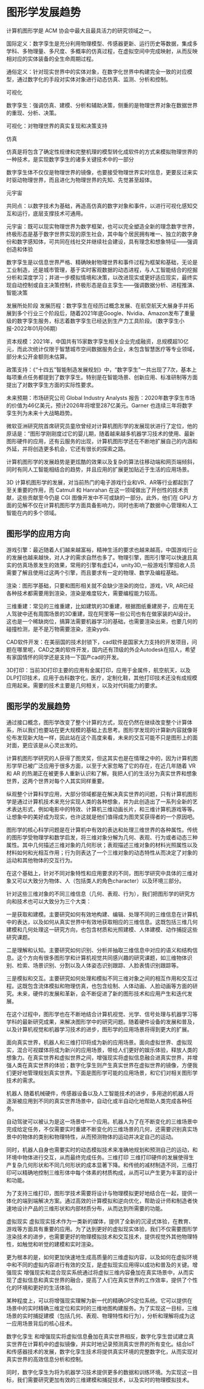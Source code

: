 # 图形学发展趋势
计算机图形学是 ACM 协会中最大且最具活力的研究领域之一。

国际定义：数字孪生是充分利用物理模型、传感器更新、运行历史等数据，集成多学科、多物理量、多尺度、多概率的仿真过程，在虚拟空间中完成映射，从而反映相对应的实体装备的全生命周期过程。

通俗定义：针对现实世界中的实体对象，在数字化世界中构建完全一致的对应模型，通过数字化的手段对实体对象进行动态仿真、监测、分析和控制。

可视化

数字孪生：强调仿真、建模、分析和辅助决策，侧重的是物理世界对象在数据世界的重现、分析、决策。

可视化：对物理世界的真实复现和决策支持

仿真

仿真是将包含了确定性规律和完整机理的模型转化成软件的方式来模拟物理世界的一种技术，是实现数字孪生的诸多关键技术中的一部分

数字孪生体不仅仅是物理世界的镜像，也要接受物理世界实时信息，更要反过来实时驱动物理世界，而且进化为物理世界的先知、先觉甚至超体。

元宇宙

共同点：以数字技术为基础，再造高仿真的数字对象和事件，以进行可视化感知交互和运行，底层支撑技术可通用。

元宇宙：既可以现实物理世界为数字框架，也可以完全塑造全新的理念数字世界，终极形态是基于数字世界实现的原生社会，其中每个居民拥有唯一、独立的数字身份和数字感知体，可共同在线社交并继续社会建设，具有理念和想象特征——强调创造和体验

数字孪生是以信息世界严格、精确映射物理世界和事件过程为框架和基础，无论是工业制造，还是城市管理，基于实时客观数据的动态进程，与人工智能结合的挖掘分析和深度学习；并进一步模拟情境和决策，以改进现实或更好适应现实，最终实现自动控制或自主决策控制，终极形态是自主孪生——强调数据分析、进程推演、智能决策

发展所处阶段
发展历程：数字孪生在经历过概念发展、在航空航天大展身手并拓展到多个行业三个阶段后，随着2021年底Google、Nvidia、Amazon发布了重量级的数字孪生服务，标志着数字孪生已经达到生产力工具阶段。（数字孪生小报-2022年01月06期）

资本规模：2021年，中国共有15家数字孪生相关企业完成融资，总规模超10亿元，而此次统计仅限于智慧城市空间数据服务企业，未包含智慧医疗等专业领域，部分未公开金额则未估算。

政策支持：《“十四五”智能制造发展规划》中，“数字孪生”一共出现了7次，基本上每项重点任务都提到了数字孪生。特别是在智能场景、创新应用、标准研制等方面提出了对数字孪生方面的实际性要求。

未来预期：市场研究公司 Global Industry Analysts 报告：2020年数字孪生市场的价值为46亿美元，预计2026年将增至287亿美元。Garner 也连续三年将数字孪生列为未来十大战略趋势。


微软亚洲研究院首席研究员童欣曾经对计算机图形学的发展现状进行了定位，他的原话是：“图形学刚刚度过它的婴儿期，随着越来越多机器学习技术的使用、最新图形硬件的应用，还有云服务的出现，计算机图形学还在不断地扩展自己的内涵和外延，并将创造更多机会，它还有很长的探索之路。

计算机图形学的发展趋势是更炫酷的效果以及复杂的算法往移动端和网页端倾斜，同时有同人工智能相结合的趋势，并且应用的扩展更加贴近于生活的应用场景。

3D 计算机图形学的发展，对当前热门的电子游戏行业和VR、AR等行业都起到了至关重要的作用，而 Catmull 和 Hanrahan 在这一领域做出了开创性的技术贡献，这些贡献至今仍是 CGI 图像开发中不可或缺的一部分。此外，他们在 GPU 方面的见解不仅在计算机图形学方面具备影响力，同时也影响了数据中心管理和人工智能在内的多个领域。

## 图形学的应用方向
游戏引擎：最近随着人们越来越富裕，精神生活的要求也越来越高，中国游戏行业的发展也越来越快，对人才的需求自然也多了。物理引擎，图形引擎可以快速且真实的仿真场景发生的效果，常用的引擎有虚幻4，unity3D,一般游戏引擎招收人员需要了解且使用过这两个引擎，而且要求有一定的物理、数学及编程基础。

渲染：图形学基础，只要和图形相关就不会缺少渲染的岗位，游戏，VR, AR已经各种技术都需要用到渲染，渲染是难度较大，需要编程能力较高。

三维重建：常见的三维重建，比如建筑的3D重建，根据图纸重建房子，应用在无人驾驶中还有周围场景的3D重建，现在阿里等一些公司也有在做家装的AI设计。这也是一个稀缺岗位，搞算法需要机器学习的基础，也需要渲染出来，也要几何的碰撞检测，是不是万物需要渲染，渲染yyds.

CAD软件开发：在美丽国的技术封锁下，cad软件是国家大力支持的开发项目，问题在哪里呢，CAD之类的软件开发，国内还有顶级的外企Autodesk在招人，希望有家国情怀的同学还是支持一下国产cad的开发。

3D打印：当前3D打印主要的应用有金属打印，应用于金属件，航空航天，以及DLP打印技术，应用于齿科数字化，医疗，定制化鞋，其他打印技术还没有成规模应用起来。需要的技术主要是几何相关，以及对代码能力的要求。

## 图形学的发展趋势
通过接口概念，图形学改变了整个计算的方式，现在仍然在继续改变整个计算体系，所以我们也要站在更大规模的基础上去思考。图形学发现的计算新内容就像哥伦布发现新大陆一样，因此站在这个高度来看，未来的交互可能不只是图形上的面对面，更应该是从心灵出发的。

计算机图形学研究的人获得了图灵奖，但这其实也是在情理之中的，因为计算机图形学早已被广泛应用于很多方面，以至于大家忽略了它的存在，在近几年随着 VR 和 AR 的热潮正在被更多人重新认识和了解。我把人们的生活分为真实世界和想象世界，这两个世界对每个人其实同样重要。

纵观整个计算科学应用，大部分领域都是在解决真实世界的问题，只有计算机图形学是通过计算机技术来充分实现人类的各种想象，并为此创造出了一系列全新的艺术表达形式，例如电影中的特效、计算机三维动画长片，和三维计算机游戏等等。让想象中的美好成为现实，也许这就是他们值得成为图灵奖获得者的一个原因吧。

图形学的核心科学问题是在计算机中有效的表达和处理三维世界的各种属性。传统的图形学受物理学和数学启发，将三维对象分解为几何、表观、行为或者动态三种属性。其中几何描述三维对象的几何形状；表观描述三维对象的材料光照属性以及材料如何和光相互作用；行为则表达了一个三维对象的动态特性从而决定了对象的运动和其他物体的交互行为。

在这个基础上，针对不同对象特性和应用要求的不同，图形学研究中具体的三维对象又可以大致分为物体、人（包括类人的角色character）以及环境三部分。

针对这些三维对象的不同三维信息（几何、表观、行为），我们把图形学的研究方向和技术也可以大致分为三个大类：

一是获取和建模。主要研究如何有效地构建、编辑、处理不同的三维信息在计算机中的表达，以及如何从真实世界中有效地获取相应的三维信息。这既包括三维几何建模和几何处理这一研究方向，也包含材质和光照建模、人体建模、动作捕捉这些研究课题。

二是理解和认知。主要研究如何识别、分析并抽取三维信息中对应的语义和结构信息。这个方向有很多图形学和计算机视觉共同感兴趣的研究课题，如三维物体识别、检索、场景识别、分割以及人体姿态识别跟踪、人脸表情识别跟踪等。

三是模拟和交互。主要研究如何处理和模拟不同三维对象之间的相互作用和交互过程。这既包含流体模拟和物理仿真，也包含绘制、人体动画、人脸动画等方面的研究。未来，硬件的发展和革新，会不断促进了新的图形技术和应用产生和迭代发展。

在这个过程中，图形学也在不断地结合计算机视觉、光学、信号处理与机器学习等学科的最新研究成果，来解决图形学中的研究问题。随着硬件设备的发展和普及，以及计算机视觉和机器学习技术的进步，图形学的应用场景将得到更大的扩展。

面向真实世界，机器人和三维打印将成为新的应用场景。面向虚拟世界、虚拟现实，混合可视媒体将成为新兴的应用场景，带给人们更好的娱乐体验，释放人类的想象力。在真实世界和虚拟世界之间，增强现实将虚拟信息融合进真实世界，并增强人类在真实世界的体验；数字化孪生则产生真实世界在虚拟世界的镜像，方便我们更好地管理规划真实世界。下面是图形学可能的应用场景，和它们对相关图形学技术的需求。

机器人 随着机械硬件，传感器设备以及人工智能技术的进步，多用途的机器人将逐渐被应用到不同的真实世界场景中，自动化或半自动化地帮助人类完成各种任务。

自动驾驶可以被认为是这一场景中一个应用。机器人为了在不断变化的三维场景中完成给定任务，不仅需要实时重建不断变化的三维场景的几何，还需要识别真实场景中的物体的类别和物理特性，从而预测物体的运动并决定自己的运动。

同时，机器人自身也需要实时的动态模拟技术来准确地规划和预测自己的运动，和环境中物体进行交互，从而最终完成任务。三维打印 三维打印硬件的发展使得生产复杂几何形状和不同几何形状的成本显著下降。和传统的减材制造不同，三维打印可以精确地控制三维形体中每个体素的材质构成，从而可以产生更为丰富的设计和功能。

为了支持三维打印，图形学技术需要将设计与物理模拟更好地结合在一起，提供一体化的端到端解决方案。通过高效的计算模拟和逆向优化，帮助设计师和制造者快速地设计产品的三维形状和内部材质分布，从而达到所需要的功能。

虚拟现实 虚拟现实技术作为一类新的媒体，提供了全新的沉浸式体验，在教育、游戏等方面具有重要的应用。为了达到更好的虚拟现实体验，我们不仅需要图形学渲染技术的进步，也需要更好的物理模拟技术和交互技术，提供视觉外其他物理特性，如触觉和听觉的建模和实时渲染。

更为根本的是，如何更加快速地生成高质量的三维虚拟内容，以及如何在虚拟环境中和不同的虚拟内容进行有效的交互，是虚拟现实应用得以成功和普及的关键。增强现实 增强现实和混合现实系统通过将虚拟三维内容叠加在真实场景中，从而实现了虚拟信息和真实世界的融合，提高了人们在真实世界的工作效率，提供了个性化的环境和更好的生活体验。

某种程度上，可以将增强现实理解为新一代的精确GPS定位系统。它可以提供在场景中的实时精确三维定位和实时的三维地图构建服务。为了实现这一目标，三维场景的实时捕捉建模（包括几何、表观、物理特性和行为），分析和理解将成为这一应用场景背后的核心技术。

数字化孪生 和增强现实将虚拟信息叠加在真实世界相反，数字化孪生尝试建立真实世界在计算机中的虚拟镜像，并实时地记录预测真实世界的所有变化。结合IoT和传感器技术的发展，数字化孪生技术将提供真实环境的完整数字化，从而实现对真实世界的高效信息分析和控制。

同时，数字化孪生为将为机器学习技术提供更多的数据和训练环境。为实现这一目标，我们需要研究更加有效的三维建模和捕捉技术，以及实时的物理模拟技术。

